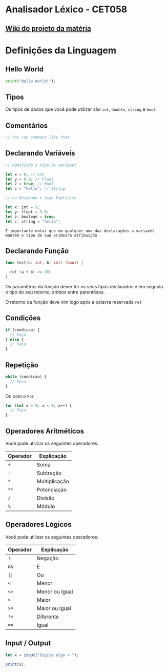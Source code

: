# Analisador Léxico - CET058

## [Wiki do projeto da matéria](https://github.com/cet058/2019.1/wiki#detalhes-do-projeto)

# Definições da Linguagem

## Hello World

```py
print("Hello World!");
```

## Tipos

Os tipos de dados que você pode utilizar são `int`, `double`, `string` e `bool`

## Comentários

```js
// You can comment like that
```

## Declarando Variáveis

```js
// Homitindo o tipo da variável

let x = 9; // Int
let y = 9.0; // Float
let z = true; // Bool
let c = "hello"; // String

// ou Deixando o tipo Explicito

let x: int = 9;
let y: float = 9.0;
let z: boolean = true;
let c: string = "hello";
```

`É importante notar que em qualquer uma das declarações a variavél mantém o tipo de sua primeira atribuição`

## Declarando Função

```go
func test(a: int, b: int) (bool) {

  ret (a + b) >= 10;
}
```

Os paramêtros da função dever ter os seus tipos declarados e em seguida o tipo de seu retorno, ambos entre parentêses.

O retorno da função deve vim logo após a palavra reservada `ret`

## Condições

```js
if (condicao) {
  // Faça
} else {
  // Faça
}
```

## Repetição

```js
while (condicao) {
  // Faca
}
```

Ou com o `For`

```js
for (let x = 0; x < 9; x++) {
  // Faça
}
```

## Operadores Aritméticos

Você pode utilizar os seguintes operadores:

| Operador | Explicação    |
| -------- | ------------- |
| `+`      | Soma          |
| `-`      | Subtração     |
| `*`      | Multiplicação |
| `**`     | Potenciação   |
| `/`      | Divisão       |
| `%`      | Módulo        |

## Operadores Lógicos

Você pode utilizar os seguintes operadores:

| Operador                  | Explicação     |
| ------------------------- | -------------- |
| `!`                       | Negação        |
| `&&`                      | E              |
| <code>&#124;&#124;</code> | Ou             |
| `<`                       | Menor          |
| `<=`                      | Menor ou Igual |
| `>`                       | Maior          |
| `>=`                      | Maior ou Igual |
| `!=`                      | Diferente      |
| `==`                      | Igual          |

## Input / Output

```js
let x = input("Digite algo > ");

print(x);
```
